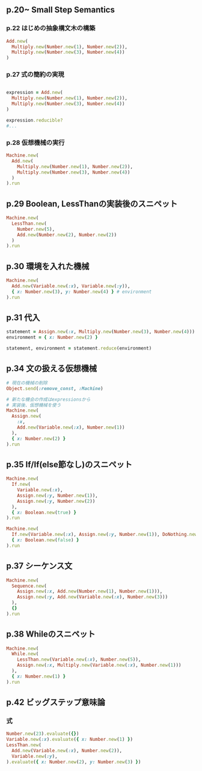 ## p.20~ Small Step Semantics

### p.22 はじめの抽象構文木の構築

```Ruby
Add.new(
  Multiply.new(Number.new(1), Number.new(2)),
  Multiply.new(Number.new(3), Number.new(4))
)
```

### p.27 式の簡約の実現

```Ruby

expression = Add.new(
  Multiply.new(Number.new(1), Number.new(2)),
  Multiply.new(Number.new(3), Number.new(4))
)

expression.reducible?
#...

```


### p.28 仮想機械の実行

```Ruby
Machine.new(
  Add.new(
    Multiply.new(Number.new(1), Number.new(2)),
    Multiply.new(Number.new(3), Number.new(4))
  )
).run
```


## p.29 Boolean, LessThanの実装後のスニペット

```Ruby
Machine.new(
  LessThan.new(
    Number.new(5),
    Add.new(Number.new(2), Number.new(2))
  )
).run
```

## p.30 環境を入れた機械

```Ruby
Machine.new(
  Add.new(Variable.new(:x), Variable.new(:y)),
  { x: Number.new(3), y: Number.new(4) } # environment
).run
```

## p.31 代入

```ruby
statement = Assign.new(:x, Multiply.new(Number.new(3), Number.new(4)))
environment = { x: Number.new(2) }

statement, environment = statement.reduce(environment)
```

## p.34 文の扱える仮想機械

```ruby
# 現在の機械の削除
Object.send(:remove_const, :Machine)

# 新たな機会の作成はexpressionsから
# 実装後、仮想機械を使う
Machine.new(
  Assign.new(
    :x,
    Add.new(Variable.new(:x), Number.new(1))
  ),
  { x: Number.new(2) }
).run
```

## p.35 If/If(else節なし)のスニペット

```ruby
Machine.new(
  If.new(
    Variable.new(:x),
    Assign.new(:y, Number.new(1)),
    Assign.new(:y, Number.new(2))
  ),
  { x: Boolean.new(true) }
).run
```

```ruby
Machine.new(
  If.new(Variable.new(:x), Assign.new(:y, Number.new(1)), DoNothing.new),
  { x: Boolean.new(false) }
).run
```

## p.37 シーケンス文

```ruby
Machine.new(
  Sequence.new(
    Assign.new(:x, Add.new(Number.new(1), Number.new(1))),
    Assign.new(:y, Add.new(Variable.new(:x), Number.new(3)))
  ),
  {}
).run
```

## p.38 Whileのスニペット

```ruby
Machine.new(
  While.new(
    LessThan.new(Variable.new(:x), Number.new(5)),
    Assign.new(:x, Multiply.new(Variable.new(:x), Number.new(1)))
  ),
  { x: Number.new(1) }
).run
```

## p.42 ビッグステップ意味論

### 式

```ruby
Number.new(23).evaluate({})
Variable.new(:x).evaluate({ x: Number.new(1) })
LessThan.new(
  Add.new(Variable.new(:x), Number.new(2)),
  Variable.new(:y),
).evaluate({ x: Number.new(2), y: Number.new(3) })
```

```

